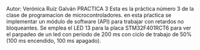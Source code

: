 Autor: Verónica Ruíz Galván
PRACTICA 3
Esta es la práctica número 3 de la clase de programacion de microcontroladores.
en esta pŕactica se implementar un módulo de software (API) para trabajar con 
retardos no bloqueantes. 
Se emplea el LED 13 para la placa STM32F401RCT6 para ver el parpadeo de un led 
con periodo de 200 ms con ciclo de trabajo de 50% (100 ms encendido, 100 ms apagado).
